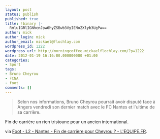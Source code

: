 ```yaml
---
layout: post
status: publish
published: true
title: !binary |-
  RmluIGRlIGNhcnJpw6hyZSBwb3VyIENoZXlyb3UgPw==
author: mick
author_login: mick
author_email: mickael@flochlay.com
wordpress_id: 1222
wordpress_url: http://morningcoffee.mickaelflochlay.com/?p=1222
date: 2012-01-19 16:16:00.000000000 +01:00
categories:
- Sport
tags:
- Bruno Cheyrou
- FCNA
- foot
comments: []
---
```

<blockquote>Selon nos informations, Bruno Cheyrou pourrait avoir disputé face à Angers vendredi son dernier match avec le FC Nantes et l'ultime de sa carrière.</blockquote>
Fin de carrière un rien tristoune pour un ancien international.

via <a href="http://www.lequipe.fr/Football/Actualites/Fin-de-carriere-pour-cheyrou/256801#xtor=RSS-1">Foot - L2 - Nantes - Fin de carrière pour Cheyrou ? - L'EQUIPE.FR</a>.
